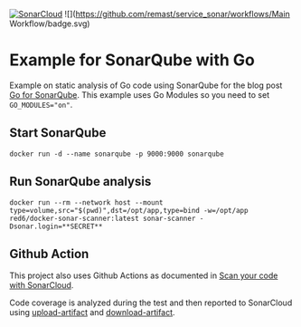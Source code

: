 [![SonarCloud](https://sonarcloud.io/images/project_badges/sonarcloud-white.svg)](https://sonarcloud.io/dashboard?id=de.red6%3Aservice_sonar) ![](https://github.com/remast/service_sonar/workflows/Main Workflow/badge.svg)
# Example for SonarQube with Go

Example on static analysis of Go code using SonarQube for the blog post [Go for SonarQube](https://medium.com/@remast/go-for-sonarqube-ffff5b74f33a).
This example uses Go Modules so you need to set `GO_MODULES="on"`.

## Start SonarQube

    docker run -d --name sonarqube -p 9000:9000 sonarqube


## Run SonarQube analysis

    docker run --rm --network host --mount type=volume,src="$(pwd)",dst=/opt/app,type=bind -w=/opt/app red6/docker-sonar-scanner:latest sonar-scanner -Dsonar.login=**SECRET**

## Github Action

This project also uses Github Actions as documented in [Scan your code with SonarCloud](https://github.com/SonarSource/sonarcloud-github-action).

Code coverage is analyzed during the test and then reported to SonarCloud using [upload-artifact](https://github.com/actions/upload-artifact) and [download-artifact](https://github.com/actions/download-artifact).